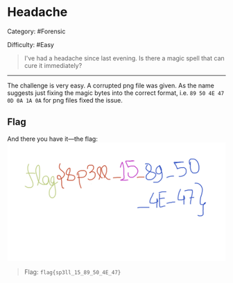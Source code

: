 # Headache
Category: #Forensic 

Difficulty: #Easy

> I've had a headache since last evening. Is there a magic spell that can cure it immediately?

---
The challenge is very easy. A corrupted png file was given. As the name suggests just fixing the magic bytes into the correct format, i.e. `89 50 4E 47 0D 0A 1A 0A` for png files fixed the issue. 
## Flag
And there you have it—the flag:
![chal](chal.png)
> Flag: `flag{sp3ll_15_89_50_4E_47}`